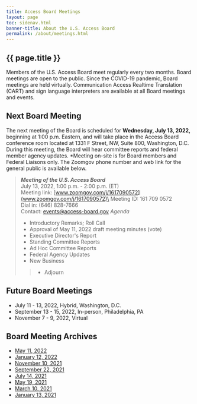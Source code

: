 ```yaml
---
title: Access Board Meetings
layout: page
toc: sidenav.html
banner-title: About the U.S. Access Board
permalink: /about/meetings.html
---
```


## {{ page.title }}

Members of the U.S. Access Board meet regularly every two months. Board meetings are open to the public. Since the COVID-19 pandemic, Board meetings are held virtually. Communication Access Realtime Translation (CART) and sign language interpreters are available at all Board meetings and events. 

## Next Board Meeting

The next meeting of the Board is scheduled for **Wednesday, July 13, 2022,** beginning at 1:00 p.m. Eastern, and will take place in the Access Board conference room located at 1331 F Street, NW, Suite 800, Washington, D.C. During this meeting, the Board will hear committee reports and federal member agency updates.  *Meeting on-site is for Board members and Federal Liaisons only.  The Zoomgov phone number and web link for the general public is available below.  

>***Meeting of the U.S. Access Board***\
>July 13, 2022, 1:00 p.m. - 2:00 p.m. (ET)\
>Meeting link:  [www.zoomgov.com/j/1617090572](www.zoomgov.com/j/1617090572)\
>Meeting ID: 161 709 0572\
>Dial in: (646) 828-7666\
>Contact:  events@access-board.gov
>_Agenda_
> * Introductory Remarks; Roll Call
> * Approval of May 11, 2022 draft meeting minutes (vote)
> * Executive Director's Report
> * Standing Committee Reports
> * Ad Hoc Committee Reports
> * Federal Agency Updates
> * New Business
>> * Adjourn


## Future Board Meetings

- July 11 - 13, 2022, Hybrid, Washington, D.C.
- September 13 - 15, 2022, In-person, Philadelphia, PA
- November 7 - 9, 2022, Virtual

## Board Meeting Archives

- [May 11, 2022](https://www.youtube.com/watch?v=YEzOVtpOGaY)
- [January 12, 2022](https://www.youtube.com/watch?v=gJAbbPOILCg)
- [November 10, 2021](https://www.youtube.com/watch?v=mDKLJurVTcY)
- [September 22, 2021](https://www.youtube.com/watch?v=VBJBi-DQRRk)
- [July 14, 2021](https://www.youtube.com/watch?v=078ZOzcZaSs)
- [May 19, 2021](https://www.youtube.com/watch?v=-0YkBZZEoss)
- [March 10, 2021](https://www.youtube.com/watch?v=xI1j1V1SyjE)
- [January 13, 2021](https://www.youtube.com/watch?v=rR9RfhvM2sU&t=859s)

